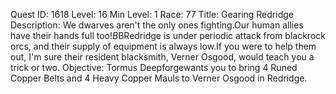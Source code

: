 Quest ID: 1618
Level: 16
Min Level: 1
Race: 77
Title: Gearing Redridge
Description: We dwarves aren't the only ones fighting.Our human allies have their hands full too!$B$BRedridge is under periodic attack from blackrock orcs, and their supply of equipment is always low.If you were to help them out, I'm sure their resident blacksmith, Verner Osgood, would teach you a trick or two.
Objective: Tormus Deepforgewants you to bring 4 Runed Copper Belts and 4 Heavy Copper Mauls to Verner Osgood in Redridge.

